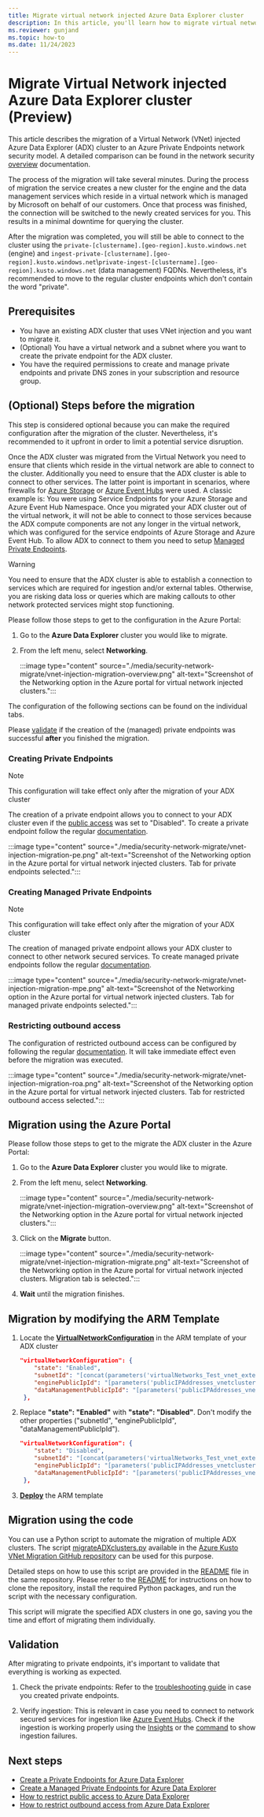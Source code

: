 ```yaml
---
title: Migrate virtual network injected Azure Data Explorer cluster
description: In this article, you'll learn how to migrate virtual network injected Azure Data Explorer cluster.
ms.reviewer: gunjand
ms.topic: how-to
ms.date: 11/24/2023
---
```


# Migrate Virtual Network injected Azure Data Explorer cluster (Preview)

This article describes the migration of a Virtual Network (VNet) injected Azure Data Explorer (ADX) cluster to an Azure Private Endpoints network security model. A detailed comparison can be found in the network security [overview](security-network-overview.md#comparison-and-recommendation) documentation.

The process of the migration will take several minutes. During the process of migration the service creates a new cluster for the engine and the data management services which reside in a virtual network which is managed by Microsoft on behalf of our customers. Once that process was finished, the connection will be switched to the newly created services for you. This results in a minimal downtime for querying the cluster.

After the migration was completed, you will still be able to connect to the cluster using the `private-[clustername].[geo-region].kusto.windows.net` (engine) and `ingest-private-[clustername].[geo-region].kusto.windows.net`\\`private-ingest-[clustername].[geo-region].kusto.windows.net` (data management) FQDNs. Nevertheless, it's recommended to move to the regular cluster endpoints which don't contain the word "private".

## Prerequisites

- You have an existing ADX cluster that uses VNet injection and you want to migrate it.
- (Optional) You have a virtual network and a subnet where you want to create the private endpoint for the ADX cluster.
- You have the required permissions to create and manage private endpoints and private DNS zones in your subscription and resource group.

## (Optional) Steps before the migration

This step is considered optional because you can make the required configuration after the migration of the cluster. Nevertheless, it's recommended to it upfront in order to limit a potential service disruption.

Once the ADX cluster was migrated from the Virtual Network you need to ensure that clients which reside in the virtual network are able to connect to the cluster. Additionally you need to ensure that the ADX cluster is able to connect to other services. The latter point is important in scenarios, where firewalls for [Azure Storage](/azure/storage/common/storage-network-security) or [Azure Event Hubs](/azure/event-hubs/event-hubs-ip-filtering) were used. A classic example is: You were using Service Endpoints for your Azure Storage and Azure Event Hub Namespace. Once you migrated your ADX cluster out of the virtual network, it will not be able to connect to those services because the ADX compute components are not any longer in the virtual network, which was configured for the service endpoints of Azure Storage and Azure Event Hub. To allow ADX to connect to them you need to setup [Managed Private Endpoints](security-network-managed-private-endpoint-create.md).

> [!WARNING]
> You need to ensure that the ADX cluster is able to establish a connection to services which are required for ingestion and/or external tables. Otherwise, you are risking data loss or queries which are making callouts to other network protected services might stop functioning.

Please follow those steps to get to the configuration in the Azure Portal:

1. Go to the **Azure Data Explorer** cluster you would like to migrate.

1. From the left menu, select **Networking**.

   :::image type="content" source="./media/security-network-migrate/vnet-injection-migration-overview.png" alt-text="Screenshot of the Networking option in the Azure portal for virtual network injected clusters.":::

The configuration of the following sections can be found on the individual tabs.

Please [validate](#validation) if the creation of the (managed) private endpoints was successful **after** you finished the migration.

### Creating Private Endpoints

> [!NOTE]
> This configuration will take effect only after the migration of your ADX cluster

The creation of a private endpoint allows you to connect to your ADX cluster even if the [public access](security-network-restrict-public-access.md) was set to "Disabled". To create a private endpoint follow the regular [documentation](security-network-private-endpoint-create.md#create-a-private-endpoint).

:::image type="content" source="./media/security-network-migrate/vnet-injection-migration-pe.png" alt-text="Screenshot of the Networking option in the Azure portal for virtual network injected clusters. Tab for private endpoints selected.":::

### Creating Managed Private Endpoints

> [!NOTE]
> This configuration will take effect only after the migration of your ADX cluster

The creation of managed private endpoint allows your ADX cluster to connect to other network secured services. To create managed private endpoints follow the regular [documentation](security-network-managed-private-endpoint-create.md).

:::image type="content" source="./media/security-network-migrate/vnet-injection-migration-mpe.png" alt-text="Screenshot of the Networking option in the Azure portal for virtual network injected clusters. Tab for managed private endpoints selected.":::

### Restricting outbound access

The configuration of restricted outbound access can be configured by following the regular [documentation](security-network-restrict-outbound-access.md). It will take immediate effect even before the migration was executed.

:::image type="content" source="./media/security-network-migrate/vnet-injection-migration-roa.png" alt-text="Screenshot of the Networking option in the Azure portal for virtual network injected clusters. Tab for restricted outbound access selected.":::

## Migration using the Azure Portal

Please follow those steps to get to the migrate the ADX cluster in the Azure Portal:

1. Go to the **Azure Data Explorer** cluster you would like to migrate.

1. From the left menu, select **Networking**.

   :::image type="content" source="./media/security-network-migrate/vnet-injection-migration-overview.png" alt-text="Screenshot of the Networking option in the Azure portal for virtual network injected clusters.":::

1. Click on the **Migrate** button.

   :::image type="content" source="./media/security-network-migrate/vnet-injection-migration-migrate.png" alt-text="Screenshot of the Networking option in the Azure portal for virtual network injected clusters. Migration tab is selected.":::

1. **Wait** until the migration finishes.

## Migration by modifying the ARM Template

1. Locate the [**VirtualNetworkConfiguration**](/azure/templates/microsoft.kusto/clusters?pivots=deployment-language-arm-template#virtualnetworkconfiguration-1) in the ARM template of your ADX cluster

   ```json
   "virtualNetworkConfiguration": {
       "state": "Enabled",
       "subnetId": "[concat(parameters('virtualNetworks_Test_vnet_externalid'), '/subnets/newsubnet')]",
       "enginePublicIpId": "[parameters('publicIPAddresses_vnetclusterwestus3engine_externalid')]",
       "dataManagementPublicIpId": "[parameters('publicIPAddresses_vnetclusterwestus3dm_externalid')]"
    },
   ```

1. Replace **"state": "Enabled"** with **"state": "Disabled"**. Don't modify the other properties ("subnetId", "enginePublicIpId", "dataManagementPublicIpId").

   ```json
   "virtualNetworkConfiguration": {
       "state": "Disabled",
       "subnetId": "[concat(parameters('virtualNetworks_Test_vnet_externalid'), '/subnets/newsubnet')]",
       "enginePublicIpId": "[parameters('publicIPAddresses_vnetclusterwestus3engine_externalid')]",
       "dataManagementPublicIpId": "[parameters('publicIPAddresses_vnetclusterwestus3dm_externalid')]"
    },
   ```

1. [**Deploy**](/azure/azure-resource-manager/templates/deployment-tutorial-local-template?tabs=azure-powershell) the ARM template

## Migration using the code

You can use a Python script to automate the migration of multiple ADX clusters. The script [migrateADXclusters.py](https://github.com/Azure/azure-kusto-vnet-migration/blob/main/python/migrateADXclusters.py) available in the [Azure Kusto VNet Migration GitHub repository](https://github.com/Azure/azure-kusto-vnet-migration) can be used for this purpose.

Detailed steps on how to use this script are provided in the [README](https://github.com/Azure/azure-kusto-vnet-migration/blob/main/python/README.md) file in the same repository. Please refer to the [README](https://github.com/Azure/azure-kusto-vnet-migration/blob/main/python/README.md) for instructions on how to clone the repository, install the required Python packages, and run the script with the necessary configuration.

This script will migrate the specified ADX clusters in one go, saving you the time and effort of migrating them individually.

## Validation

After migrating to private endpoints, it's important to validate that everything is working as expected.

1. Check the private endpoints: Refer to the [troubleshooting guide](security-network-private-endpoint-troubleshoot.md) in case you created private endpoints.

1. Verify ingestion: This is relevant in case you need to connect to network secured services for ingestion like [Azure Event Hubs](ingest-data-event-hub.md). Check if the ingestion is working properly using the [Insights](/azure/data-explorer/monitor-queued-ingestion) or the [command](kusto/management/ingestionfailures.md) to show ingestion failures.

## Next steps

- [Create a Private Endpoints for Azure Data Explorer](security-network-private-endpoint-create.md)
- [Create a Managed Private Endpoints for Azure Data Explorer](security-network-managed-private-endpoint-create.md)
- [How to restrict public access to Azure Data Explorer](security-network-restrict-public-access.md)
- [How to restrict outbound access from Azure Data Explorer](security-network-restrict-outbound-access.md)
